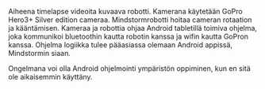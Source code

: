 
 Aiheena timelapse videoita kuvaava robotti.
 Kamerana käytetään GoPro Hero3+ Silver edition cameraa.
 Mindstormrobotti hoitaa cameran rotaation ja kääntämisen.
 Kameraa ja robottia ohjaa Android tabletillä toimiva ohjelma, joka kommunikoi 
 bluetoothin kautta robotin kanssa ja wifin kautta GoPron kanssa.
 Ohjelma logiikka tulee pääasiassa olemaan Android appissä, Mindstormin siaan.

 Ongelmana voi olla Android ohjelmointi ympäristön oppiminen, kun en sitä ole aikaisemmin käyttäny.